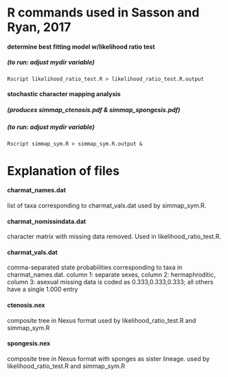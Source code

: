 # R commands used in Sasson and Ryan, 2017

#### determine best fitting model w/likelihood ratio test
##### (to run: adjust mydir variable)
```Rscript likelihood_ratio_test.R > likelihood_ratio_test.R.output```

#### stochastic character mapping analysis
##### (produces *simmap_ctenosis.pdf* & *simmap_spongesis.pdf*)
##### (to run: adjust mydir variable)
```Rscript simmap_sym.R > simmap_sym.R.output &```

# Explanation of files

#### charmat_names.dat
list of taxa corresponding to charmat_vals.dat used by simmap_sym.R.

#### charmat_nomissindata.dat
character matrix with missing data removed. Used in likelihood_ratio_test.R. 

#### charmat_vals.dat
comma-separated state probabilities corresponding to taxa in charmat_names.dat.
column 1: separate sexes, column 2: hermaphroditic, column 3: asexual
missing data is coded as 0.333,0.333,0.333; all others have a single 1.000 entry

#### ctenosis.nex
composite tree in Nexus format used by likelihood_ratio_test.R and simmap_sym.R

#### spongesis.nex
composite tree in Nexus format with sponges as sister lineage.
used by likelihood_ratio_test.R and simmap_sym.R

